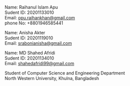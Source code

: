 
Name: Raihanul Islam Apu   
Sudent ID: 20201133010  
Email: opu.raihankhan@gmail.com   
phone No: +8801946585441          
   
Name: Anisha Akter   
Sudent ID: 20201119010  
Email: srabonianisha@gmail.com   

Name: MD Shahed Afridi  
Sudent ID: 20201134010  
Email: shahedafridi99@gmail.com	       
                                    	
Student of Computer Science and Engineering Department  
North Western University, Khulna, Bangladesh	
